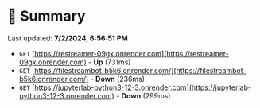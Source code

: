 # 📖 Summary
Last updated: **7/2/2024, 6:56:51 PM**

- `GET` [https://restreamer-09gx.onrender.com](https://restreamer-09gx.onrender.com) - **Up** (731ms)
- `GET` [https://filestreambot-b5k6.onrender.com/](https://filestreambot-b5k6.onrender.com/) - **Down** (236ms)
- `GET` [https://jupyterlab-python3-12-3.onrender.com](https://jupyterlab-python3-12-3.onrender.com) - **Down** (299ms)
